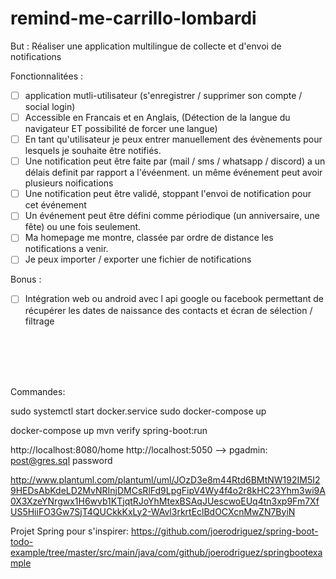 # remind-me-carrillo-lombardi
But :
    Réaliser une application multilingue de collecte et d'envoi de notifications
    
Fonctionnalitées :

- [ ] application mutli-utilisateur (s'enregistrer / supprimer son compte / social login)
- [ ] Accessible en Francais et en Anglais, (Détection de la langue du navigateur ET possibilité de forcer une langue)
- [ ] En tant qu'utilisateur je peux entrer manuellement des évènements pour lesquels je souhaite être notifiés.
- [ ] Une notification peut être faite par (mail / sms / whatsapp / discord) a un délais definit par rapport a l'évéenment. un même événement peut avoir plusieurs noifications
- [ ] Une notification peut être validé, stoppant l'envoi de notification pour cet événement
- [ ] Un événement peut être défini comme périodique (un anniversaire, une fête) ou une fois seulement.
- [ ] Ma homepage me montre, classée par ordre de distance les notifications a venir.
- [ ] Je peux importer / exporter une fichier de notifications

Bonus :

- [ ] Intégration web ou android avec l api google ou facebook permettant de récupérer les dates de naissance des contacts et écran de sélection / filtrage

<br>
<br>
<br>
<br>

Commandes:

sudo systemctl start docker.service
sudo docker-compose up

docker-compose up
mvn verify spring-boot:run

http://localhost:8080/home
http://localhost:5050 --> pgadmin: post@gres.sql password

http://www.plantuml.com/plantuml/uml/JOzD3e8m44Rtd6BMtNW192IM5I29HEDsAbKdeLD2MvNRInjDMCsRlFd9LpgFipV4Wy4f4o2r8kHC23Yhm3wi9A0X3XzeYNrgwx1H6wvb1KTjqtRJoYhMtexBSAqJUescwoEUq4tn3xp9Fm7XfUS5HiiFO3Gw7SjT4QUCkkKxLy2-WAvl3rkrtEclBdOCXcnMwZN7ByiN

Projet Spring pour s'inspirer:
https://github.com/joerodriguez/spring-boot-todo-example/tree/master/src/main/java/com/github/joerodriguez/springbootexample